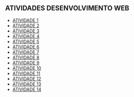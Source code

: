## ATIVIDADES DESENVOLVIMENTO WEB 

- [ATIVIDADE 1 ](https://esterzinha07.github.io/atividade.01/)
- [ATIVIDADE 2 ](https://esterzinha07.github.io/atividade.02/)
- [ATIVIDADE 3 ](https://esterzinha07.github.io/Atividade.03/)
- [ATIVIDADE 4 ](https://esterzinha07.github.io/Atividade.04/)
- [ATIVIDADE 5 ](https://esterzinha07.github.io/Atividade.05/)
- [ATIVIDADE 6 ](https://esterzinha07.github.io/Atividade.06/)
- [ATIVIDADE 7 ](https://esterzinha07.github.io/Atividade.07/)
- [ATIVIDADE 8 ]( https://esterzinha07.github.io/Atividade.08/)
- [ATIVIDADE 9 ](https://esterzinha07.github.io/Atividade.09/)
- [ATIVIDADE 10 ](https://esterzinha07.github.io/Atividade.10/)
- [ATIVIDADE 11 ](https://esterzinha07.github.io/Atividade.11/)
- [ATIVIDADE 12 ](https://esterzinha07.github.io/Atividade.12/)
- [ATIVIDADE 13 ]()
- [ATIVIDADE 14 ]()
